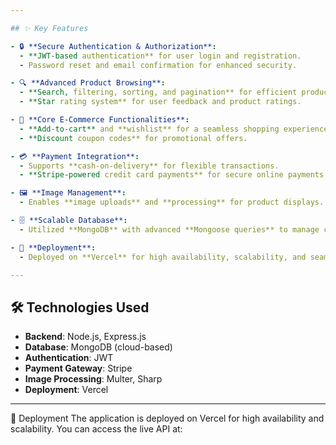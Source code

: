 ```yaml
---

## ✨ Key Features

- 🔒 **Secure Authentication & Authorization**:  
  - **JWT-based authentication** for user login and registration.  
  - Password reset and email confirmation for enhanced security.  

- 🔍 **Advanced Product Browsing**:  
  - **Search, filtering, sorting, and pagination** for efficient product discovery.  
  - **Star rating system** for user feedback and product ratings.  

- 🛒 **Core E-Commerce Functionalities**:  
  - **Add-to-cart** and **wishlist** for a seamless shopping experience.  
  - **Discount coupon codes** for promotional offers.  

- 💳 **Payment Integration**:  
  - Supports **cash-on-delivery** for flexible transactions.  
  - **Stripe-powered credit card payments** for secure online payments.  

- 🖼️ **Image Management**:  
  - Enables **image uploads** and **processing** for product displays.  

- 🗄️ **Scalable Database**:  
  - Utilized **MongoDB** with advanced **Mongoose queries** to manage complex data relationships.  

- 🚀 **Deployment**:  
  - Deployed on **Vercel** for high availability, scalability, and seamless integration with frontend systems.  

---
```


## 🛠️ Technologies Used

- **Backend**: Node.js, Express.js  
- **Database**: MongoDB (cloud-based)  
- **Authentication**: JWT  
- **Payment Gateway**: Stripe  
- **Image Processing**: Multer, Sharp  
- **Deployment**: Vercel  

---

🚀 Deployment
The application is deployed on Vercel for high availability and scalability. You can access the live API at:
